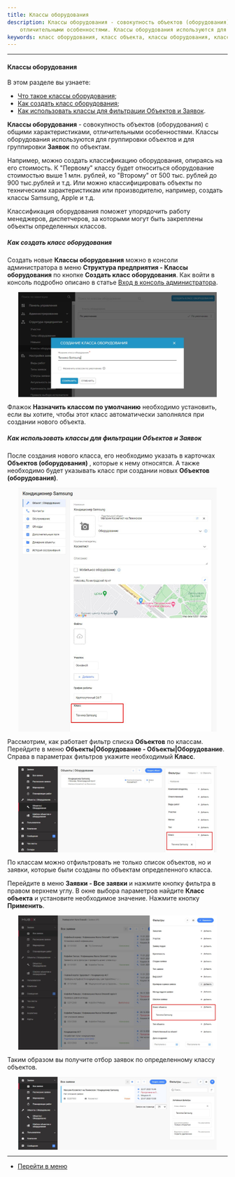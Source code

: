```yaml
---
title: Классы оборудования
description: Классы оборудования - совокупность объектов (оборудования) с общими характеристиками,
    отличительными особенностями. Классы оборудования используются для группировки объектов и для группировки Заявок по объектам. Создать новые Классы оборудования можно в консоли администратора в меню Структура предприятия - Классы оборудования по кнопке Создать класс оборудования.
keywords: класс оборудования, класс объекта, классы оборудования, классы объектов, hubex, хабекс, хубекс, хабикс
---
```

---

#### Классы оборудования
В этом разделе вы узнаете:
<html>
<meta charset="utf-8">
<title>Быстрый переход внутри документа</title>
<ul>
    <li><a href="#class">Что такое классы оборудования</a>;</li>
    <li><a href="#newclass">Как создать класс оборудования</a>;</li>
    <li><a href="#filterclass">Как использовать классы для фильтрации Объектов и Заявок</a>.</li>

</ul>
</html>

<p id="class"><Strong>Классы оборудования</Strong> - совокупность объектов (оборудования) с общими характеристиками,
    отличительными
    особенностями.
    Классы оборудования используются для группировки объектов и для группировки <Strong>Заявок</Strong> по объектам.</p>
<p>Например, можно создать классификацию оборудования, опираясь на его стоимость. К "Первому" классу будет
    относиться оборудование стоимостью выше 1 млн. рублей, ко "Второму" от 500 тыс. рублей до 900 тыс.рублей и т.д. Или
    можно классифицировать объекты по техническим
    характеристикам или производителю, например, создать классы Samsung, Apple и т.д.</p>

<p>Классификация оборудования поможет упорядочить работу менеджеров, диспетчеров, за которыми могут быть закреплены
    объекты определенных классов.</p>
<h5 id="newclass">Как создать класс оборудования</h5>
<p>Создать новые <Strong>Классы оборудования</Strong> можно в консоли администратора в меню <Strong>Структура
    предприятия - Классы
    оборудования</Strong> по кнопке <Strong>Создать класс оборудования</Strong>.
    Как войти в
    консоль подробно описано в статье <a
            href="https://wiki.hubex.ru/docs/FAQ/RU/admin/HowToEnterTheAdmin.html">Вход в консоль администратора</a>.
</p>

<div>
    <img style="margin: 0 auto; display: block; max-width: 90%;"
         src="/attachments/images/FAQ/ADMIN/ObjectClass/Newclass.jpg"/>
</div>
<p>Флажок <Strong>Назначить классом по умолчанию</Strong> необходимо установить, если вы хотите, чтобы этот класс
    автоматически
    заполнялся при создании нового объекта.</p>

<h5 id="filterclass">Как использовать классы для фильтрации Объектов и Заявок</h5>
<p>После создания нового класса, его необходимо указать в карточках <Strong>Объектов (оборудования)</Strong> , которые к
    нему относятся. А также необходимо будет
    указывать класс при создании новых <Strong>Объектов (оборудования)</Strong>.</p>
<div>
    <img style="margin: 0 auto; display: block; max-width: 90%;"
         src="/attachments/images/FAQ/ADMIN/ObjectClass/ClassObject.jpg"/>
</div>

<p>Рассмотрим, как работает фильтр списка <Strong>Объектов</Strong> по классам. Перейдите в меню <Strong>Объекты|Оборудование -
    Объекты|Оборудование</Strong>. Справа в параметрах фильтров укажите необходимый <Strong>Класс</Strong>.</p>

<div>
    <img style="margin: 0 auto; display: block; max-width: 90%;"
         src="/attachments/images/FAQ/ADMIN/ObjectClass/FilterObject.jpg"/>
</div>

<p>По классам можно отфильтровать не только список объектов, но и заявки, которые были созданы по объектам определенного
    класса.</p>
<p>Перейдите в меню <Strong>Заявки - Все заявки</Strong> и нажмите кнопку фильтра в правом верхнем углу. В окне выбора
    параметров найдите <Strong>Класс объекта</Strong> и установите необходимое значение. Нажмите кнопку <Strong>Применить</Strong>.
</p>
<div>
    <img style="margin: 0 auto; display: block; max-width: 90%;"
         src="/attachments/images/FAQ/ADMIN/ObjectClass/TicketFilter.jpg"/>
</div>
<p>Таким образом вы получите отбор заявок по определенному классу объектов. </p>
<div>
    <img style="margin: 0 auto; display: block; max-width: 90%;"
         src="/attachments/images/FAQ/ADMIN/ObjectClass/Ticket.jpg"/>
</div>

____
- [Перейти в меню](http://wiki.hubex.ru)
